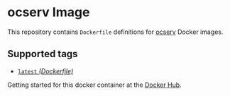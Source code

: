 ocserv Image
====================

This repository contains `Dockerfile` definitions for [ocserv][ocserv] Docker images.

## Supported tags

* [`latest` _(Dockerfile)_](Dockerfile)

Getting started for this docker container at the [Docker Hub][registry].

[ocserv]: https://bitcoin.org
[registry]: https://hub.docker.com/r/zealic/ocserv
